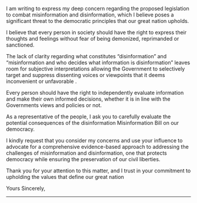 I am writing to express my deep concern regarding the proposed legislation to combat misinformation
and disinformation, which I believe poses a significant threat to the democratic principles that our great
nation upholds.

I believe that every person in society should have the right to express their thoughts and feelings
without fear of being demonized, reprimanded or sanctioned.

The lack of clarity regarding what constitutes “disinformation” and “misinformation and who decides
what information is disinformation” leaves room for subjective interpretations allowing the Government
to selectively target and suppress dissenting voices or viewpoints that it deems inconvenient or
unfavorable .

Every person should have the right to independently evaluate information and make their own
informed decisions, whether it is in line with the Governments views and policies or not.

As a representative of the people, I ask you to carefully evaluate the potential consequences of the
disinformation Misinformation Bill on our democracy.

I kindly request that you consider my concerns and use your influence to advocate for a comprehensive
evidence-based approach to addressing the challenges of misinformation and disinformation, one that
protects democracy while ensuring the preservation of our civil liberties.

Thank you for your attention to this matter, and I trust in your commitment to upholding the values that
define our great nation

Yours Sincerely,


-----

